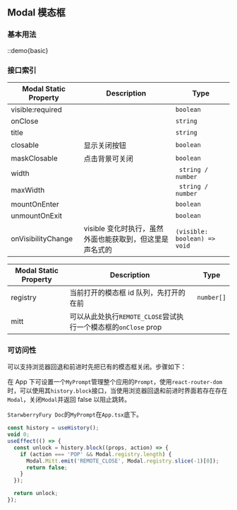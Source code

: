 ## Modal 模态框

### 基本用法

::demo{basic}

### 接口索引

| Modal Static Property | Description                                              | Type                         |
| --------------------- | -------------------------------------------------------- | ---------------------------- |
| visible:required      |                                                          | `boolean`                    |
| onClose               |                                                          | `string`                     |
| title                 |                                                          | `string`                     |
| closable              | 显示关闭按钮                                             | `boolean`                    |
| maskClosable          | 点击背景可关闭                                           | `boolean`                    |
| width                 |                                                          | ` string / number`           |
| maxWidth              |                                                          | ` string / number`           |
| mountOnEnter          |                                                          | `boolean`                    |
| unmountOnExit         |                                                          | `boolean`                    |
| onVisibilityChange    | visible 变化时执行，虽然外面也能获取到，但这里是声名式的 | `(visible: boolean) => void` |

| Modal Static Property | Description                                                    | Type       |
| --------------------- | -------------------------------------------------------------- | ---------- |
| registry              | 当前打开的模态框 id 队列，先打开的在前                         | `number[]` |
| mitt                  | 可以从此处执行`REMOTE_CLOSE`尝试执行一个模态框的`onClose` prop |            |

### 可访问性

可以支持浏览器回退和前进时先把已有的模态框关闭。步骤如下：

在 App 下可设置一个`MyPrompt`管理整个应用的`Prompt`，使用`react-router-dom`时，可以使用其`history.block`接口，当使用浏览器回退和前进时界面若存在存在`Modal`，关闭`Modal`并返回 false 以阻止跳转。

`StarwberryFury Doc`的`MyPrompt`在`App.tsx`底下。

```ts
const history = useHistory();
void 0;
useEffect(() => {
  const unlock = history.block((props, action) => {
    if (action === 'POP' && Modal.registry.length) {
      Modal.Mitt.emit('REMOTE_CLOSE', Modal.registry.slice(-1)[0]);
      return false;
    }
  });

  return unlock;
});
```
